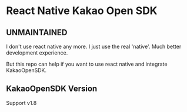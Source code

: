 # React Native Kakao Open SDK

## UNMAINTAINED
I don't use react native any more. I just use the real 'native'. Much better development experience.

But this repo can help if you want to use react native and integrate KakaoOpenSDK.

## KakaoOpenSDK Version
Support v1.8
